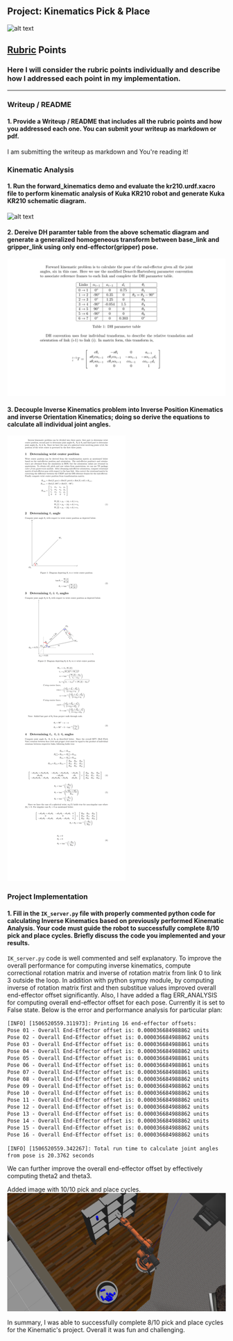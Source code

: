 ## Project: Kinematics Pick & Place

[//]: # (Image References)

[image1]:./misc_images/misc2.png
[kinematicdiagram]:./misc_images/KinematicDiagram.png
[dhtable]:./misc_images/dhtable.png
[inversekinematics]:./misc_images/inversekinematics.png
[pickandplace]:./misc_images/pickandplace.png

![alt text][image1]

## [Rubric](https://review.udacity.com/#!/rubrics/972/view) Points
### Here I will consider the rubric points individually and describe how I addressed each point in my implementation.  

---
### Writeup / README

#### 1. Provide a Writeup / README that includes all the rubric points and how you addressed each one.  You can submit your writeup as markdown or pdf.  

I am submitting the writeup as markdown and You're reading it!

### Kinematic Analysis
#### 1. Run the forward_kinematics demo and evaluate the kr210.urdf.xacro file to perform kinematic analysis of Kuka KR210 robot and generate Kuka KR210 schematic diagram.

![alt text][kinematicdiagram]

#### 2. Dereive DH paramter table from the above schematic diagram and generate a generalized homogeneous transform between base_link and gripper_link using only end-effector(gripper) pose.

![alt text][dhtable]

#### 3. Decouple Inverse Kinematics problem into Inverse Position Kinematics and inverse Orientation Kinematics; doing so derive the equations to calculate all individual joint angles.

![alt text][inversekinematics]

### Project Implementation

#### 1. Fill in the `IK_server.py` file with properly commented python code for calculating Inverse Kinematics based on previously performed Kinematic Analysis. Your code must guide the robot to successfully complete 8/10 pick and place cycles. Briefly discuss the code you implemented and your results. 

`IK_server.py` code is well commented and self explanatory. To improve the overall performance for computing inverse kinematics, compute correctional rotation matrix and inverse of rotation matrix from link 0 to link 3 outside the loop. In addition with python sympy module, by computing inverse of rotation matrix first and then substitue values improved overall end-effector offset significantly. Also, I have added a flag ERR_ANALYSIS for computing overall end-effector offset for each pose. Currently it is set to False state. Below is the error and performance analysis for particular plan:

```
[INFO] [1506520559.311973]: Printing 16 end-effector offsets:
Pose 01 - Overall End-Effector offset is: 0.000036684988862 units
Pose 02 - Overall End-Effector offset is: 0.000036684988862 units
Pose 03 - Overall End-Effector offset is: 0.000036684988861 units
Pose 04 - Overall End-Effector offset is: 0.000036684988862 units
Pose 05 - Overall End-Effector offset is: 0.000036684988861 units
Pose 06 - Overall End-Effector offset is: 0.000036684988861 units
Pose 07 - Overall End-Effector offset is: 0.000036684988861 units
Pose 08 - Overall End-Effector offset is: 0.000036684988862 units
Pose 09 - Overall End-Effector offset is: 0.000036684988862 units
Pose 10 - Overall End-Effector offset is: 0.000036684988862 units
Pose 11 - Overall End-Effector offset is: 0.000036684988862 units
Pose 12 - Overall End-Effector offset is: 0.000036684988862 units
Pose 13 - Overall End-Effector offset is: 0.000036684988862 units
Pose 14 - Overall End-Effector offset is: 0.000036684988862 units
Pose 15 - Overall End-Effector offset is: 0.000036684988862 units
Pose 16 - Overall End-Effector offset is: 0.000036684988862 units

[INFO] [1506520559.342267]: Total run time to calculate joint angles from pose is 20.3762 seconds
```

We can further improve the overall end-effector offset by effectively computing theta2 and theta3.

Added image with 10/10 pick and place cycles.
![alt text][pickandplace]

In summary, I was able to successfully complete 8/10 pick and place cycles for the Kinematic's project. Overall it was fun and challenging.

